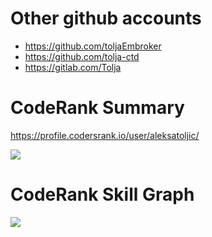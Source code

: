 # Other github accounts
- https://github.com/toljaEmbroker
- https://github.com/tolja-ctd
- https://gitlab.com/Tolja

# CodeRank Summary
https://profile.codersrank.io/user/aleksatoljic/

<img src="https://cr-ss-service.azurewebsites.net/api/ScreenShot?widget=summary&username=aleksaToljic&style=--header-bg-color:%23000;" />

# CodeRank Skill Graph
<img src="https://cr-skills-chart-widget.azurewebsites.net/api/api?username=aleksaToljic" />
